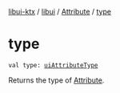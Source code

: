 [libui-ktx](../../index.md) / [libui](../index.md) / [Attribute](index.md) / [type](./type.md)

# type

`val type: `[`uiAttributeType`](../ui-attribute-type.md)

Returns the type of [Attribute](index.md).

